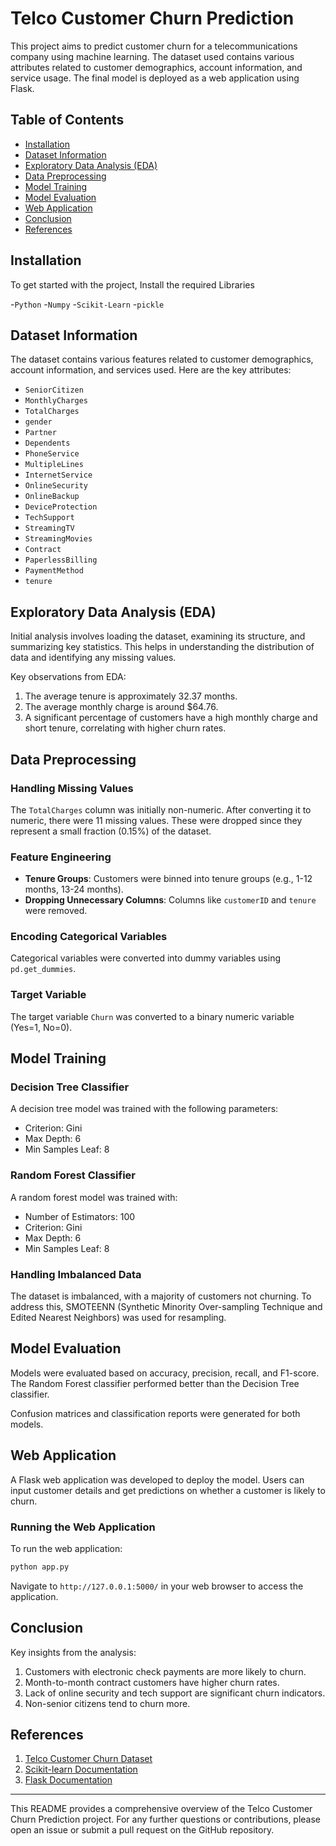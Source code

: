 # Telco Customer Churn Prediction

This project aims to predict customer churn for a telecommunications company using machine learning. The dataset used contains various attributes related to customer demographics, account information, and service usage. The final model is deployed as a web application using Flask.

## Table of Contents
- [Installation](#installation)
- [Dataset Information](#dataset-information)
- [Exploratory Data Analysis (EDA)](#exploratory-data-analysis-eda)
- [Data Preprocessing](#data-preprocessing)
- [Model Training](#model-training)
- [Model Evaluation](#model-evaluation)
- [Web Application](#web-application)
- [Conclusion](#conclusion)
- [References](#references)

## Installation

To get started with the project, Install the required Libraries

-`Python`
-`Numpy`
-`Scikit-Learn`
-`pickle`

## Dataset Information

The dataset contains various features related to customer demographics, account information, and services used. Here are the key attributes:

- `SeniorCitizen`
- `MonthlyCharges`
- `TotalCharges`
- `gender`
- `Partner`
- `Dependents`
- `PhoneService`
- `MultipleLines`
- `InternetService`
- `OnlineSecurity`
- `OnlineBackup`
- `DeviceProtection`
- `TechSupport`
- `StreamingTV`
- `StreamingMovies`
- `Contract`
- `PaperlessBilling`
- `PaymentMethod`
- `tenure`

## Exploratory Data Analysis (EDA)

Initial analysis involves loading the dataset, examining its structure, and summarizing key statistics. This helps in understanding the distribution of data and identifying any missing values.

Key observations from EDA:
1. The average tenure is approximately 32.37 months.
2. The average monthly charge is around $64.76.
3. A significant percentage of customers have a high monthly charge and short tenure, correlating with higher churn rates.

## Data Preprocessing

### Handling Missing Values

The `TotalCharges` column was initially non-numeric. After converting it to numeric, there were 11 missing values. These were dropped since they represent a small fraction (0.15%) of the dataset.

### Feature Engineering

- **Tenure Groups**: Customers were binned into tenure groups (e.g., 1-12 months, 13-24 months).
- **Dropping Unnecessary Columns**: Columns like `customerID` and `tenure` were removed.

### Encoding Categorical Variables

Categorical variables were converted into dummy variables using `pd.get_dummies`.

### Target Variable

The target variable `Churn` was converted to a binary numeric variable (Yes=1, No=0).

## Model Training

### Decision Tree Classifier

A decision tree model was trained with the following parameters:
- Criterion: Gini
- Max Depth: 6
- Min Samples Leaf: 8

### Random Forest Classifier

A random forest model was trained with:
- Number of Estimators: 100
- Criterion: Gini
- Max Depth: 6
- Min Samples Leaf: 8

### Handling Imbalanced Data

The dataset is imbalanced, with a majority of customers not churning. To address this, SMOTEENN (Synthetic Minority Over-sampling Technique and Edited Nearest Neighbors) was used for resampling.

## Model Evaluation

Models were evaluated based on accuracy, precision, recall, and F1-score. The Random Forest classifier performed better than the Decision Tree classifier.

Confusion matrices and classification reports were generated for both models.

## Web Application

A Flask web application was developed to deploy the model. Users can input customer details and get predictions on whether a customer is likely to churn.

### Running the Web Application

To run the web application:

```bash
python app.py
```

Navigate to `http://127.0.0.1:5000/` in your web browser to access the application.

## Conclusion

Key insights from the analysis:
1. Customers with electronic check payments are more likely to churn.
2. Month-to-month contract customers have higher churn rates.
3. Lack of online security and tech support are significant churn indicators.
4. Non-senior citizens tend to churn more.

## References

1. [Telco Customer Churn Dataset](https://www.kaggle.com/blastchar/telco-customer-churn)
2. [Scikit-learn Documentation](https://scikit-learn.org/stable/user_guide.html)
3. [Flask Documentation](https://flask.palletsprojects.com/en/2.0.x/)

---

This README provides a comprehensive overview of the Telco Customer Churn Prediction project. For any further questions or contributions, please open an issue or submit a pull request on the GitHub repository.
